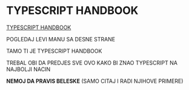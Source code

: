 # TYPESCRIPT HANDBOOK

[TYPESCRIPT HANDBOOK](https://www.typescriptlang.org/docs/handbook/basic-types.html)

POGLEDAJ LEVI MANU SA DESNE STRANE

TAMO TI JE TYPESCRIPT HANDBOOK

TREBAL OBI DA PREDJES SVE OVO KAKO BI ZNAO TYPESCRIPT NA NAJBOLJI NACIN

**NEMOJ DA PRAVIS BELESKE** (SAMO CITAJ I RADI NJIHOVE PRIMERE)

